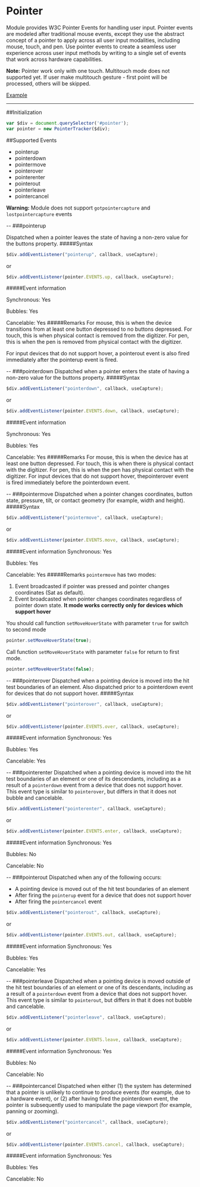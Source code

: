 # Pointer
Module provides W3C Pointer Events for handling user input. Pointer events are modeled after traditional mouse events, except they use the abstract concept of a pointer to apply across all user input modalities, including mouse, touch, and pen. Use pointer events to create a seamless user experience across user input methods by writing to a single set of events that work across hardware capabilities.

**Note:** Pointer work only with one touch. Multitouch mode does not supported yet. If user make multitouch gesture - first point will be processed, others will be skipped.


[Example](http://rapid-application-development-js.github.io/Pointer/)

---
##Initialization
```javascript
var $div = document.querySelector('#pointer');
var pointer = new PointerTracker($div);
```
##Supported Events
- pointerup
- pointerdown
- pointermove
- pointerover
- pointerenter
- pointerout
- pointerleave
- pointercancel

**Warning:** Module does not support `gotpointercapture` and `lostpointercapture` events

-- 
###pointerup

Dispatched when a pointer leaves the state of having a non-zero value for the buttons property.
#####Syntax
```javascript
$div.addEventListener("pointerup", callback, useCapture);
```
or
```javascript
$div.addEventListener(pointer.EVENTS.up, callback, useCapture);
```
#####Event information

Synchronous: Yes

Bubbles:	   Yes 

Cancelable:  Yes 
#####Remarks
For mouse, this is when the device transitions from at least one button depressed to no buttons depressed. For touch, this is when physical contact is removed from the digitizer. For pen, this is when the pen is removed from physical contact with the digitizer.

For input devices that do not support hover, a pointerout event is also fired immediately after the pointerup event is fired.

--
###pointerdown
Dispatched when a pointer enters the state of having a non-zero value for the buttons property.
#####Syntax
```javascript
$div.addEventListener("pointerdown", callback, useCapture);
```
or
```javascript
$div.addEventListener(pointer.EVENTS.down, callback, useCapture);
```
#####Event information

Synchronous: Yes

Bubbles:	   Yes 

Cancelable:  Yes 
#####Remarks
For mouse, this is when the device has at least one button depressed. For touch, this is when there is physical contact with the digitizer. For pen, this is when the pen has physical contact with the digitizer. For input devices that do not support hover, thepointerover event is fired immediately before the pointerdown event.

--
###pointermove
Dispatched when a pointer changes coordinates, button state, pressure, tilt, or contact geometry (for example, width and height).
#####Syntax
```javascript
$div.addEventListener("pointermove", callback, useCapture);
```
or
```javascript
$div.addEventListener(pointer.EVENTS.move, callback, useCapture);
```
#####Event information
Synchronous: Yes

Bubbles:	   Yes 

Cancelable:  Yes 
#####Remarks
`pointermove` has two modes:

1. Event broadcasted if pointer was pressed and  pointer changes coordinates (Sat as default).
2. Event broadcasted when pointer changes coordinates regardless of pointer down state. **It mode works correctly only for devices which support hover**

You should call function `setMoveHoverState` with parameter `true` for switch to second mode
```javascript
pointer.setMoveHoverState(true);
```
Call function `setMoveHoverState` with parameter `false` for return to first mode.
```javascript
pointer.setMoveHoverState(false);
```
--
###pointerover
Dispatched when a pointing device is moved into the hit test boundaries of an element. Also dispatched prior to a pointerdown event for devices that do not support hover.
#####Syntax
```javascript
$div.addEventListener("pointerover", callback, useCapture);
```
or
```javascript
$div.addEventListener(pointer.EVENTS.over, callback, useCapture);
```
#####Event information
Synchronous: Yes

Bubbles:	   Yes 

Cancelable:  Yes 

--
###pointerenter
Dispatched when a pointing device is moved into the hit test boundaries of an element or one of its descendants, including as a result of a `pointerdown` event from a device that does not support hover. This event type is similar to `pointerover`, but differs in that it does not bubble and cancelable.
```javascript
$div.addEventListener("pointerenter", callback, useCapture);
```
or
```javascript
$div.addEventListener(pointer.EVENTS.enter, callback, useCapture);
```
#####Event information
Synchronous: Yes

Bubbles:	   No 

Cancelable:  No 

--
###pointerout
Dispatched when any of the following occurs:
* A pointing device is moved out of the hit test boundaries of an element
* After firing the `pointerup` event for a device that does not support hover
* After firing the `pointercancel` event
```javascript
$div.addEventListener("pointerout", callback, useCapture);
```
or
```javascript
$div.addEventListener(pointer.EVENTS.out, callback, useCapture);
```
#####Event information
Synchronous: Yes

Bubbles:	   Yes 

Cancelable:  Yes

--
###pointerleave
Dispatched when a pointing device is moved outside of the hit test boundaries of an element or one of its descendants, including as a result of a `pointerdown` event from a device that does not support hover. This event type is similar to `pointerout`, but differs in that it does not bubble and cancelable.
```javascript
$div.addEventListener("pointerleave", callback, useCapture);
```
or
```javascript
$div.addEventListener(pointer.EVENTS.leave, callback, useCapture);
```
#####Event information
Synchronous: Yes

Bubbles:	   No 

Cancelable:  No 

--
###pointercancel 
Dispatched when either (1) the system has determined that a pointer is unlikely to continue to produce events (for example, due to a hardware event), or (2) after having fired the pointerdown event, the pointer is subsequently used to manipulate the page viewport (for example, panning or zooming).
```javascript
$div.addEventListener("pointercancel", callback, useCapture);
```
or
```javascript
$div.addEventListener(pointer.EVENTS.cancel, callback, useCapture);
```
#####Event information
Synchronous: Yes

Bubbles:	   Yes 

Cancelable:  No
